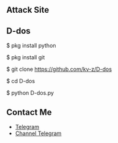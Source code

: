 ## Attack Site

## D-dos

$ pkg install python

$ pkg install git

$ git clone https://github.com/kv-z/D-dos

$ cd D-dos

$ python D-dos.py


## Contact Me

- [Telegram](https://t.me/qan4s)
- [Channel Telegram](https://t.me/anas_hacker0)
